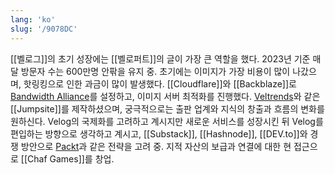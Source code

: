 ```yaml
---
lang: 'ko'
slug: '/9078DC'
---
```


[[벨로그]]의 초기 성장에는 [[벨로퍼트]]의 글이 가장 큰 역할을 했다. 2023년 기준 매달 방문자 수는 600만명 안팎을 유지 중. 초기에는 이미지가 가장 비용이 많이 나갔으며, 핫링킹으로 인한 과금이 많이 발생했다. [[Cloudflare]]와 [[Backblaze]]로 [Bandwidth Alliance](https://www.cloudflare.com/bandwidth-alliance/)를 설정하고, 이미지 서버 최적화를 진행했다. [Veltrends](https://www.veltrends.com/?mode=trending)와 같은 [[Jumpsite]]를 제작하셨으며, 궁극적으로는 출판 업계와 지식의 창출과 흐름의 변화를 원하신다. Velog의 국제화를 고려하고 계시지만 새로운 서비스를 성장시킨 뒤 Velog를 편입하는 방향으로 생각하고 계시고, [[Substack]], [[Hashnode]], [[DEV.to]]와 경쟁 방안으로 [Packt](https://www.packtpub.com/)과 같은 전략을 고려 중. 지적 자산의 보급과 연결에 대한 현 접근으로 [[Chaf Games]]를 창업.
